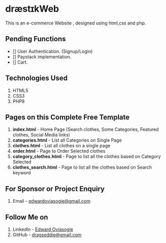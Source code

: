 # dræstɪkWeb
This is an e-commerce Website , designed using html,css and php. 

## Pending Functions

- [] User Authentication. (Signup/Login)
- [] Paystack implementation.
- [] Cart.


## Technologies Used
1. HTML5
2. CSS3
3. PHP8


## Pages on this Complete Free Template
1. **index.html** - Home Page (Search clothes, Some Categories, Featured clothes, Social Media links)
2. **categories.html** - List all Categories on Single Page
3. **clothes.html** - List all clothes on a single page
4. **order.html** - Page to Order Selected clothes
5. **category_clothes.html** - Page to list all the clothes based on Category Selected
6. **clothes_search.html** - Page to list all the clothes based on Search keyword


## For Sponsor or Project Enquiry
1. Email - edwardoviasogie@gmail.com


## Follow Me on
1. LinkedIn - [Edward Oviasogie](https://www.linkedin.com/in/edward-oviasogie-870941240 "Edward Oviasogie on LinkedIn")
2. GitHub - [dragseddie@gmail.com](https://github.com/T-E-G-A "Edward Oviasogie on Github")

